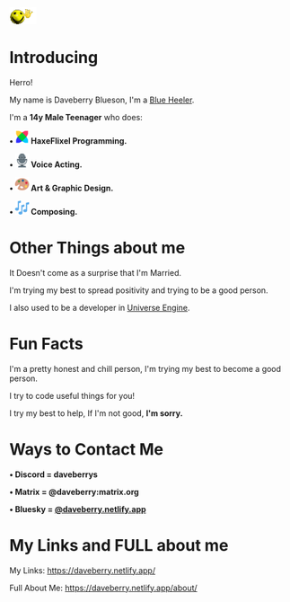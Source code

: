 <img src="images/wavey.gif">

# Introducing

Herro!

My name is Daveberry Blueson, I'm a [Blue Heeler](https://en.wikipedia.org/wiki/Australian_Cattle_Dog).

I'm a <b>14y Male Teenager</b> who does:

<b> • <img src="images/haxeflixel.png" width="25" height="25"> HaxeFlixel Programming. </b>

<b> • <img src="images/microphone.png" width="25" height="25"> Voice Acting. </b>

<b> • <img src="images/art palette.png" width="25" height="25"> Art & Graphic Design. </b>

<b> • <img src="images/musical notes.png" width="25" height="25"> Composing. </b>

# Other Things about me

It Doesn't come as a surprise that I'm Married.

I'm trying my best to spread positivity and trying to be a good person.

I also used to be a developer in <a href="https://github.com/VideoBotYT/Universe-Engine">Universe Engine</a>.

# Fun Facts

I'm a pretty honest and chill person, I'm trying my best to become a good person.

I try to code useful things for you!

I try my best to help, If I'm not good, <b>I'm sorry.</b>

# Ways to Contact Me

<b> • Discord = daveberrys </b>

<b> • Matrix = @daveberry:matrix.org </b>

<b> • Bluesky = <a href="https://bsky.app/profile/daveberry.netlify.app">@daveberry.netlify.app</a> </b>

# My Links and FULL about me

My Links: https://daveberry.netlify.app/

Full About Me: https://daveberry.netlify.app/about/